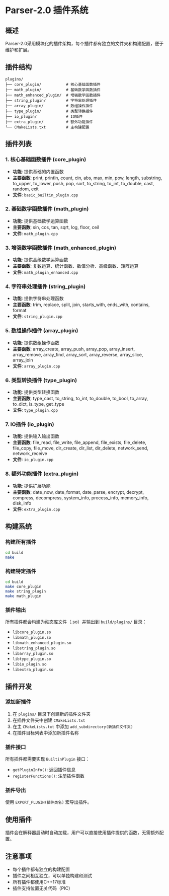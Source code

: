 # Parser-2.0 插件系统

## 概述
Parser-2.0采用模块化的插件架构，每个插件都有独立的文件夹和构建配置，便于维护和扩展。

## 插件结构
```
plugins/
├── core_plugin/           # 核心基础函数插件
├── math_plugin/           # 基础数学函数插件
├── math_enhanced_plugin/  # 增强数学函数插件
├── string_plugin/         # 字符串处理插件
├── array_plugin/          # 数组操作插件
├── type_plugin/           # 类型转换插件
├── io_plugin/             # IO插件
├── extra_plugin/          # 额外功能插件
└── CMakeLists.txt         # 主构建配置
```

## 插件列表

### 1. 核心基础函数插件 (core_plugin)
- **功能**: 提供基础的内置函数
- **主要函数**: print, println, count, cin, abs, max, min, pow, length, substring, to_upper, to_lower, push, pop, sort, to_string, to_int, to_double, cast, random, exit
- **文件**: `basic_builtin_plugin.cpp`

### 2. 基础数学函数插件 (math_plugin)
- **功能**: 提供基础数学运算函数
- **主要函数**: sin, cos, tan, sqrt, log, floor, ceil
- **文件**: `math_plugin.cpp`

### 3. 增强数学函数插件 (math_enhanced_plugin)
- **功能**: 提供高级数学运算函数
- **主要函数**: 复数运算、统计函数、数值分析、高级函数、矩阵运算
- **文件**: `math_plugin_enhanced.cpp`

### 4. 字符串处理插件 (string_plugin)
- **功能**: 提供字符串处理函数
- **主要函数**: trim, replace, split, join, starts_with, ends_with, contains, format
- **文件**: `string_plugin.cpp`

### 5. 数组操作插件 (array_plugin)
- **功能**: 提供数组操作函数
- **主要函数**: array_create, array_push, array_pop, array_insert, array_remove, array_find, array_sort, array_reverse, array_slice, array_join
- **文件**: `array_plugin.cpp`

### 6. 类型转换插件 (type_plugin)
- **功能**: 提供类型转换函数
- **主要函数**: type_cast, to_string, to_int, to_double, to_bool, to_array, to_dict, is_type, get_type
- **文件**: `type_plugin.cpp`

### 7. IO插件 (io_plugin)
- **功能**: 提供输入输出函数
- **主要函数**: file_read, file_write, file_append, file_exists, file_delete, file_copy, file_move, dir_create, dir_list, dir_delete, network_send, network_receive
- **文件**: `io_plugin.cpp`

### 8. 额外功能插件 (extra_plugin)
- **功能**: 提供扩展功能
- **主要函数**: date_now, date_format, date_parse, encrypt, decrypt, compress, decompress, system_info, process_info, memory_info, disk_info
- **文件**: `extra_plugin.cpp`

## 构建系统

### 构建所有插件
```bash
cd build
make
```

### 构建特定插件
```bash
cd build
make core_plugin
make string_plugin
make math_plugin
```

### 插件输出
所有插件都会构建为动态库文件（.so）并输出到 `build/plugins/` 目录：
- `libcore_plugin.so`
- `libmath_plugin.so`
- `libmath_enhanced_plugin.so`
- `libstring_plugin.so`
- `libarray_plugin.so`
- `libtype_plugin.so`
- `libio_plugin.so`
- `libextra_plugin.so`

## 插件开发

### 添加新插件
1. 在 `plugins/` 目录下创建新的插件文件夹
2. 在插件文件夹中创建 `CMakeLists.txt`
3. 在主 `CMakeLists.txt` 中添加 `add_subdirectory(新插件文件夹)`
4. 在插件目标列表中添加新插件名称

### 插件接口
所有插件都需要实现 `BuiltinPlugin` 接口：
- `getPluginInfo()`: 返回插件信息
- `registerFunctions()`: 注册插件函数

### 插件导出
使用 `EXPORT_PLUGIN(插件类名)` 宏导出插件。

## 使用插件
插件会在解释器启动时自动加载，用户可以直接使用插件提供的函数，无需额外配置。

## 注意事项
- 每个插件都有独立的构建配置
- 插件之间相互独立，可以单独构建和测试
- 所有插件都使用C++17标准
- 插件支持位置无关代码（PIC）
